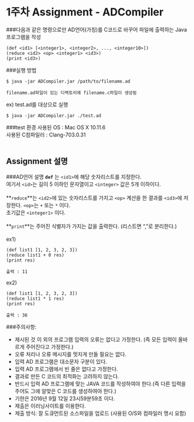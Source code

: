 # 1주차 Assignment - ADCompiler

###다음과 같은 명령으로만 AD언어(가칭)를 C코드로 바꾸어 파일에 출력하는 Java 프로그램을 작성

```
(def <id1> [<integer1>, <integer2>, ..., <integer10>])
(reduce <id2> <op> <integer1> <id3>)
(print <id3>)
```

###실행 방법
```
$ java -jar ADCompiler.jar /path/to/filename.ad

filename.ad파일이 있는 디렉토리에 filename.c파일이 생성됨
```
ex) test.ad를 대상으로 실행
```
$ java -jar ADCompiler.jar ./test.ad
```
###test 환경
사용된 OS : Mac OS X 10.11.6 <br />
사용된 C컴파일러 : Clang-703.0.31 <br /> <br />

Assignment 설명 
--------
###AD언어 설명
**`def`** 는 `<id1>`에 해당 숫자리스트를 지정한다.<br />
여기서 `<id>`는 길이 5 이하인 문자열이고 `<integer>` 값은 5개 이하이다.<br /><br />
**`reduce`**는 `<id2>`에 있는 숫자리스트를 가지고 `<op>` 계산을 한 결과를 `<id3>`에 저장한다. `<op>`는 `+` 또는 `*` 이다.<br />
초기값은 `<integer1>` 이다.<br /><br />
**`print`**는 주어진 식별자가 가지는 값을 출력한다. (리스트면 “,”로 분리한다.)<br /><br />
ex1)<br />
```
(def list1 [1, 2, 3, 2, 3])
(reduce list1 + 0 res)
(print res)

출력 : 11
```
ex2)<br />
```
(def list1 [1, 2, 3, 2, 3])
(reduce list1 * 1 res)
(print res)

출력 : 36
```

###주의사항:
- 제시된 것 이 외의 프로그램 입력의 오류는 없다고 가정한다. (즉 모든 입력이 올바르게 주어진다고 가정한다.)
- 오류 처리나 오류 메시지를 멋지게 만들 필요는 없다.
- 입력 AD 프로그램은 대소문자 구분이 있다.
- 입력 AD 프로그램에서 빈 줄은 없다고 가정한다.
- 결과로 만든 C 코드의 최적화는 고려하지 않는다.
- 반드시 입력 AD 프로그램에 맞는 JAVA 코드를 작성하여야 한다.(즉 다른 입력을 주어도 그에 알맞은 C 코드를 생성하여야 한다.)
- 기한은 2016년 9월 12일 23시59분59초 이다.
- 제출은 이러닝사이트를 이용한다.
- 제출 방식: 잘 도큐먼트된 소스파일을 업로드 (사용된 O/S와 컴파일러 명시 요함)
